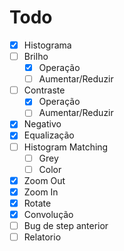 # Todo

- [x] Histograma
- [ ] Brilho
  - [x] Operação
  - [ ] Aumentar/Reduzir
- [ ] Contraste
  - [x] Operação
  - [ ] Aumentar/Reduzir
- [x] Negativo
- [x] Equalização
- [ ] Histogram Matching
  - [ ] Grey
  - [ ] Color
- [x] Zoom Out
- [x] Zoom In
- [x] Rotate
- [x] Convolução
- [ ] Bug de step anterior
- [ ] Relatorio
